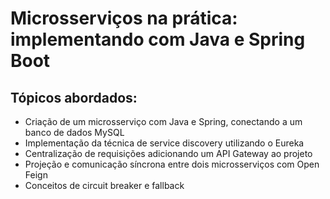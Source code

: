 # Microsserviços na prática: implementando com Java e Spring Boot

## Tópicos abordados:

- Criação de um microsserviço com Java e Spring, conectando a um banco de dados MySQL
- Implementação da técnica de service discovery utilizando o Eureka
- Centralização de requisições adicionando um API Gateway ao projeto
- Projeção e comunicação síncrona entre dois microsserviços com Open Feign
- Conceitos de circuit breaker e fallback